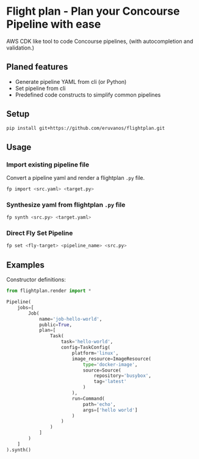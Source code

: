 

# Flight plan - Plan your Concourse Pipeline with ease

AWS CDK like tool to code Concourse pipelines, (with autocompletion and validation.)


## Planed features

* Generate pipeline YAML from cli (or Python)
* Set pipeline from cli
* Predefined code constructs to simplify common pipelines

## Setup 

```bash
pip install git+https://github.com/eruvanos/flightplan.git
```


## Usage

### Import existing pipeline file
Convert a pipeline yaml and render a flightplan `.py` file.

```bash
fp import <src.yaml> <target.py>
```

### Synthesize yaml from flightplan `.py` file

```bash
fp synth <src.py> <target.yaml>
```

### Direct Fly Set Pipeline

```bash
fp set <fly-target> <pipeline_name> <src.py>
```



## Examples

Constructor definitions:
```python
from flightplan.render import *

Pipeline(
    jobs=[
        Job(
            name='job-hello-world',
            public=True,
            plan=[
                Task(
                    task='hello-world',
                    config=TaskConfig(
                        platform='linux',
                        image_resource=ImageResource(
                            type='docker-image',
                            source=Source(
                                repository='busybox',
                                tag='latest'
                            )
                        ),
                        run=Command(
                            path='echo',
                            args=['hello world']
                        )
                    )
                )
            ]
        )
    ]
).synth()
``` 
